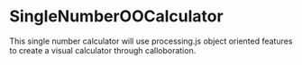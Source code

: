 # SingleNumberOOCalculator
This single number calculator will use processing.js object oriented features to create a visual calculator through calloboration.
